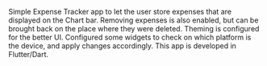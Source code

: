Simple Expense Tracker app to let the user store expenses that are displayed on the Chart bar. 
Removing expenses is also enabled, but can be brought back on the place where they were deleted.
Theming is configured for the better UI.
Configured some widgets to check on which platform is the device, and apply changes accordingly.
This app is developed in Flutter/Dart.
